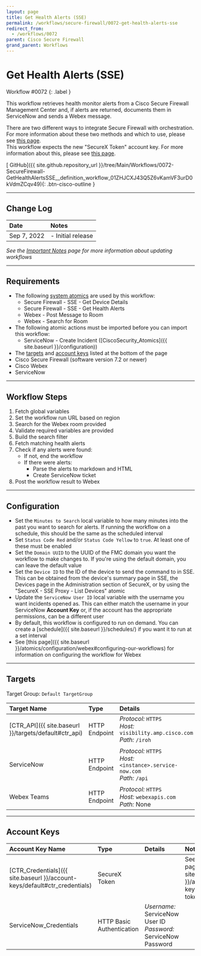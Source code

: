 ```yaml
---
layout: page
title: Get Health Alerts (SSE)
permalink: /workflows/secure-firewall/0072-get-health-alerts-sse
redirect_from:
  - /workflows/0072
parent: Cisco Secure Firewall
grand_parent: Workflows
---
```


# Get Health Alerts (SSE)
<div markdown="1">
Workflow #0072
{: .label }
</div>

This workflow retrieves health monitor alerts from a Cisco Secure Firewall Management Center and, if alerts are returned, documents them in ServiceNow and sends a Webex message.

<div class="cisco-alert cisco-alert-info"><i class="fa fa-info-circle mr-1 cisco-icon-info"></i> There are two different ways to integrate Secure Firewall with orchestration. For more information about these two methods and which to use, please see <a href="{{ site.baseurl }}/workflows/secure-firewall/api-types">this page</a>.</div>

<div class="cisco-alert cisco-alert-info"><i class="fa fa-info-circle mr-1 cisco-icon-info"></i> This workflow expects the new "SecureX Token" account key. For more information about this, please see <a href="{{ site.baseurl }}/account-keys/securex-token">this page</a>.</div>

[<i class="fab fa-github"></i> GitHub]({{ site.github.repository_url }}/tree/Main/Workflows/0072-SecureFirewall-GetHealthAlertsSSE__definition_workflow_01ZHJCXJ43Q5Z6vKamVF3urD0kVdmZCqv49){: .btn-cisco-outline }

---

## Change Log

| Date | Notes |
|:-----|:------|
| Sep 7, 2022 | - Initial release |

_See the [Important Notes](/sxo-05-security-workflows/notes) page for more information about updating workflows_

---

## Requirements
* The following [system atomics](/sxo-05-security-workflows/atomics/system) are used by this workflow:
	* Secure Firewall - SSE - Get Device Details
	* Secure Firewall - SSE - Get Health Alerts
	* Webex - Post Message to Room
	* Webex - Search for Room
* The following atomic actions must be imported before you can import this workflow:
	* ServiceNow - Create Incident ([CiscoSecurity_Atomics]({{ site.baseurl }}/configuration))
* The [targets](#targets) and [account keys](#account-keys) listed at the bottom of the page
* Cisco Secure Firewall (software version 7.2 or newer)
* Cisco Webex
* ServiceNow

---

## Workflow Steps
1. Fetch global variables
1. Set the workflow run URL based on region
1. Search for the Webex room provided
1. Validate required variables are provided
1. Build the search filter
1. Fetch matching health alerts
1. Check if any alerts were found:
	* If not, end the workflow
	* If there were alerts:
		* Parse the alerts to markdown and HTML
		* Create ServiceNow ticket
1. Post the workflow result to Webex

---

## Configuration

* Set the `Minutes to Search` local variable to how many minutes into the past you want to search for alerts. If running the workflow on a schedule, this should be the same as the scheduled interval
* Set `Status Code Red` and/or `Status Code Yellow` to `true`. At least one of these must be enabled
* Set the `Domain UUID` to the UUID of the FMC domain you want the workflow to make changes to. If you're using the default domain, you can leave the default value
* Set the `Device ID` to the ID of the device to send the command to in SSE. This can be obtained from the device's summary page in SSE, the Devices page in the Administration section of SecureX, or by using the "SecureX - SSE Proxy - List Devices" atomic
* Update the `ServiceNow User ID` local variable with the username you want incidents opened as. This can either match the username in your ServiceNow **Account Key** or, if the account has the appropriate permissions, can be a different user
* By default, this workflow is configured to run on demand. You can create a [schedule]({{ site.baseurl }}/schedules/) if you want it to run at a set interval
* See [this page]({{ site.baseurl }}/atomics/configuration/webex#configuring-our-workflows) for information on configuring the workflow for Webex

---

## Targets
Target Group: `Default TargetGroup`

| Target Name | Type | Details | Account Keys | Notes |
|:------------|:-----|:--------|:-------------|:------|
| [CTR_API]({{ site.baseurl }}/targets/default#ctr_api) | HTTP Endpoint | _Protocol:_ `HTTPS`<br />_Host:_ `visibility.amp.cisco.com`<br />_Path:_ `/iroh` | CTR_Credentials | Created by default |
| ServiceNow | HTTP Endpoint | _Protocol:_ `HTTPS`<br />_Host:_ `<instance>.service-now.com`<br />_Path:_ `/api` | ServiceNow_Credentials | Be sure to use your instance URL |
| Webex Teams | HTTP Endpoint | _Protocol:_ `HTTPS`<br />_Host:_ `webexapis.com`<br />_Path:_ None | None | |

---

## Account Keys

| Account Key Name | Type | Details | Notes |
|:-----------------|:-----|:--------|:------|
| [CTR_Credentials]({{ site.baseurl }}/account-keys/default#ctr_credentials) | SecureX Token | | See [this page]({{ site.baseurl }}/account-keys/securex-token) |
| ServiceNow_Credentials | HTTP Basic Authentication | _Username:_ ServiceNow User ID<br />_Password:_ ServiceNow Password | |

